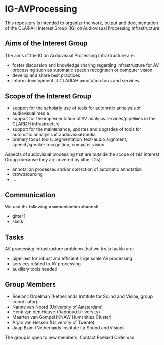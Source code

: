 # IG-AVProcessing
This repository is intended to organize the work, output and documentation of the CLARIAH Interest Group (IG) on Audiovisual Processing infrastructure

## Aims of the Interest Group

The aims of the IG on Audiovisual Processing Infrastructure are:

- foster discussion and knowledge sharing regarding infrastructure for AV processing such as automatic speech recognition or computer vision
- develop and share best practices
- inform development of CLARIAH annotation tools and services

## Scope of the Interest Group

- support for the scholarly use of tools for automatic annalysis of audiovisual media
- support for the implementation of AV analysis services/pipelines in the CLARIAH infrastructure
- support for the maintenance, updates and upgrades of tools for automatic annalysis of audiovisual media
- primary focus tools: segmentation, text-audio alignment, speech/speaker recognition, computer vision.

Aspects of audiovisual processing that are outside the scope of this Interest Group (because they are covered by other IGs):

- annotation processes and/or correction of automatic annotation
- crowdsourcing
- ...


## Communication

We use the following communication channel:
- gitter?
- slack

## Tasks

AV processing infrastructure problems that we try to tackle are:

- pipelines for robust and efficient large scale AV processing
- services related to AV processing
- auxiliary tools needed

## Group Members

- Roeland Ordelman (Netherlands Institute for Sound and Vision, group coordinator)
- Nanne van Noord (University of Amsterdam)
- Henk van den Heuvel (Radboud University)
- Maarten van Gompel (KNAW Humanities Cluster)
- Arjan van Hessen (University of Twente) 
- Jaap Blom (Netherlands Institute for Sound and Vision)


The group is open to new members. Contact Roeland Ordelman.
